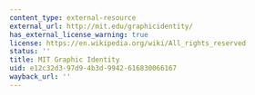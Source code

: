 ```yaml
---
content_type: external-resource
external_url: http://mit.edu/graphicidentity/
has_external_license_warning: true
license: https://en.wikipedia.org/wiki/All_rights_reserved
status: ''
title: MIT Graphic Identity
uid: e12c32d3-97d9-4b3d-9942-616830066167
wayback_url: ''
---
```

